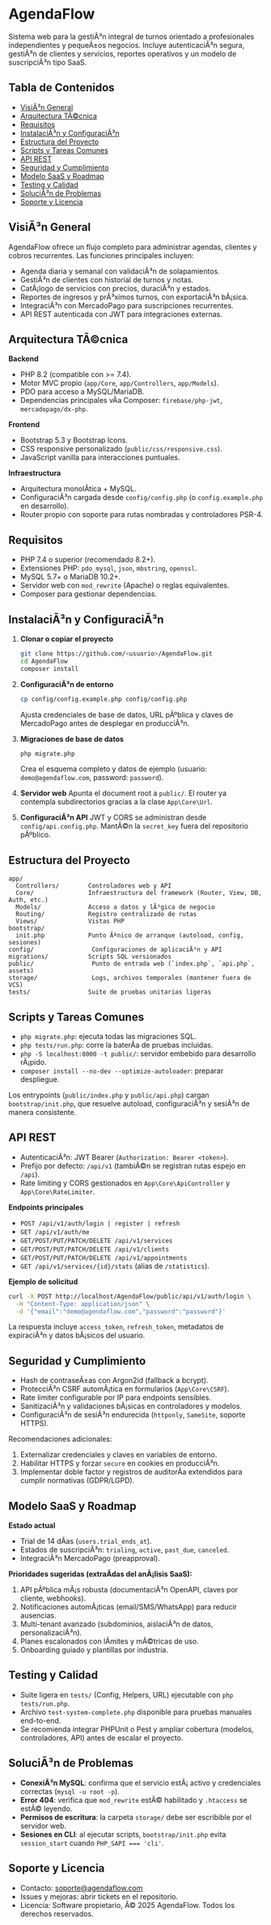 # AgendaFlow

Sistema web para la gestiÃ³n integral de turnos orientado a profesionales independientes y pequeÃ±os negocios. Incluye autenticaciÃ³n segura, gestiÃ³n de clientes y servicios, reportes operativos y un modelo de suscripciÃ³n tipo SaaS.

## Tabla de Contenidos
- [VisiÃ³n General](#visiÃ³n-general)
- [Arquitectura TÃ©cnica](#arquitectura-tÃ©cnica)
- [Requisitos](#requisitos)
- [InstalaciÃ³n y ConfiguraciÃ³n](#instalaciÃ³n-y-configuraciÃ³n)
- [Estructura del Proyecto](#estructura-del-proyecto)
- [Scripts y Tareas Comunes](#scripts-y-tareas-comunes)
- [API REST](#api-rest)
- [Seguridad y Cumplimiento](#seguridad-y-cumplimiento)
- [Modelo SaaS y Roadmap](#modelo-saas-y-roadmap)
- [Testing y Calidad](#testing-y-calidad)
- [SoluciÃ³n de Problemas](#soluciÃ³n-de-problemas)
- [Soporte y Licencia](#soporte-y-licencia)

## VisiÃ³n General
AgendaFlow ofrece un flujo completo para administrar agendas, clientes y cobros recurrentes. Las funciones principales incluyen:
- Agenda diaria y semanal con validaciÃ³n de solapamientos.
- GestiÃ³n de clientes con historial de turnos y notas.
- CatÃ¡logo de servicios con precios, duraciÃ³n y estados.
- Reportes de ingresos y prÃ³ximos turnos, con exportaciÃ³n bÃ¡sica.
- IntegraciÃ³n con MercadoPago para suscripciones recurrentes.
- API REST autenticada con JWT para integraciones externas.

## Arquitectura TÃ©cnica
**Backend**
- PHP 8.2 (compatible con >= 7.4).
- Motor MVC propio (`app/Core`, `app/Controllers`, `app/Models`).
- PDO para acceso a MySQL/MariaDB.
- Dependencias principales vÃ­a Composer: `firebase/php-jwt`, `mercadopago/dx-php`.

**Frontend**
- Bootstrap 5.3 y Bootstrap Icons.
- CSS responsive personalizado (`public/css/responsive.css`).
- JavaScript vanilla para interacciones puntuales.

**Infraestructura**
- Arquitectura monolÃ­tica + MySQL.
- ConfiguraciÃ³n cargada desde `config/config.php` (o `config.example.php` en desarrollo).
- Router propio con soporte para rutas nombradas y controladores PSR-4.

## Requisitos
- PHP 7.4 o superior (recomendado 8.2+).
- Extensiones PHP: `pdo_mysql`, `json`, `mbstring`, `openssl`.
- MySQL 5.7+ o MariaDB 10.2+.
- Servidor web con `mod_rewrite` (Apache) o reglas equivalentes.
- Composer para gestionar dependencias.

## InstalaciÃ³n y ConfiguraciÃ³n
1. **Clonar o copiar el proyecto**
   ```bash
   git clone https://github.com/<usuario>/AgendaFlow.git
   cd AgendaFlow
   composer install
   ```

2. **ConfiguraciÃ³n de entorno**
   ```bash
   cp config/config.example.php config/config.php
   ```
   Ajusta credenciales de base de datos, URL pÃºblica y claves de MercadoPago antes de desplegar en producciÃ³n.

3. **Migraciones de base de datos**
   ```bash
   php migrate.php
   ```
   Crea el esquema completo y datos de ejemplo (usuario: `demo@agendaflow.com`, password: `password`).

4. **Servidor web**
   Apunta el document root a `public/`. El router ya contempla subdirectorios gracias a la clase `App\Core\Url`.

5. **ConfiguraciÃ³n API**
   JWT y CORS se administran desde `config/api.config.php`. MantÃ©n la `secret_key` fuera del repositorio pÃºblico.

## Estructura del Proyecto
```
app/
  Controllers/        Controladores web y API
  Core/               Infraestructura del framework (Router, View, DB, Auth, etc.)
  Models/             Acceso a datos y lÃ³gica de negocio
  Routing/            Registro centralizado de rutas
  Views/              Vistas PHP
bootstrap/
  init.php            Punto Ãºnico de arranque (autoload, config, sesiones)
config/                Configuraciones de aplicaciÃ³n y API
migrations/           Scripts SQL versionados
public/                Punto de entrada web (`index.php`, `api.php`, assets)
storage/               Logs, archivos temporales (mantener fuera de VCS)
tests/                Suite de pruebas unitarias ligeras
```

## Scripts y Tareas Comunes
- `php migrate.php`: ejecuta todas las migraciones SQL.
- `php tests/run.php`: corre la baterÃ­a de pruebas incluidas.
- `php -S localhost:8000 -t public/`: servidor embebido para desarrollo rÃ¡pido.
- `composer install --no-dev --optimize-autoloader`: preparar despliegue.

Los entrypoints (`public/index.php` y `public/api.php`) cargan `bootstrap/init.php`, que resuelve autoload, configuraciÃ³n y sesiÃ³n de manera consistente.

## API REST
- AutenticaciÃ³n: JWT Bearer (`Authorization: Bearer <token>`).
- Prefijo por defecto: `/api/v1` (tambiÃ©n se registran rutas espejo en `/api`).
- Rate limiting y CORS gestionados en `App\Core\ApiController` y `App\Core\RateLimiter`.

**Endpoints principales**
- `POST /api/v1/auth/login | register | refresh`
- `GET /api/v1/auth/me`
- `GET/POST/PUT/PATCH/DELETE /api/v1/services`
- `GET/POST/PUT/PATCH/DELETE /api/v1/clients`
- `GET/POST/PUT/PATCH/DELETE /api/v1/appointments`
- `GET /api/v1/services/{id}/stats` (alias de `/statistics`).

**Ejemplo de solicitud**
```bash
curl -X POST http://localhost/AgendaFlow/public/api/v1/auth/login \
  -H "Content-Type: application/json" \
  -d '{"email":"demo@agendaflow.com","password":"password"}'
```

La respuesta incluye `access_token`, `refresh_token`, metadatos de expiraciÃ³n y datos bÃ¡sicos del usuario.

## Seguridad y Cumplimiento
- Hash de contraseÃ±as con Argon2id (fallback a bcrypt).
- ProtecciÃ³n CSRF automÃ¡tica en formularios (`App\Core\CSRF`).
- Rate limiter configurable por IP para endpoints sensibles.
- SanitizaciÃ³n y validaciones bÃ¡sicas en controladores y modelos.
- ConfiguraciÃ³n de sesiÃ³n endurecida (`httponly`, `SameSite`, soporte HTTPS).

Recomendaciones adicionales:
1. Externalizar credenciales y claves en variables de entorno.
2. Habilitar HTTPS y forzar `secure` en cookies en producciÃ³n.
3. Implementar doble factor y registros de auditorÃ­a extendidos para cumplir normativas (GDPR/LGPD).

## Modelo SaaS y Roadmap
**Estado actual**
- Trial de 14 dÃ­as (`users.trial_ends_at`).
- Estados de suscripciÃ³n: `trialing`, `active`, `past_due`, `canceled`.
- IntegraciÃ³n MercadoPago (preapproval).

**Prioridades sugeridas (extraÃ­das del anÃ¡lisis SaaS):**
1. API pÃºblica mÃ¡s robusta (documentaciÃ³n OpenAPI, claves por cliente, webhooks).
2. Notificaciones automÃ¡ticas (email/SMS/WhatsApp) para reducir ausencias.
3. Multi-tenant avanzado (subdominios, aislaciÃ³n de datos, personalizaciÃ³n).
4. Planes escalonados con lÃ­mites y mÃ©tricas de uso.
5. Onboarding guiado y plantillas por industria.

## Testing y Calidad
- Suite ligera en `tests/` (Config, Helpers, URL) ejecutable con `php tests/run.php`.
- Archivo `test-system-complete.php` disponible para pruebas manuales end-to-end.
- Se recomienda integrar PHPUnit o Pest y ampliar cobertura (modelos, controladores, API) antes de escalar el proyecto.

## SoluciÃ³n de Problemas
- **ConexiÃ³n MySQL**: confirma que el servicio estÃ¡ activo y credenciales correctas (`mysql -u root -p`).
- **Error 404**: verifica que `mod_rewrite` estÃ© habilitado y `.htaccess` se estÃ© leyendo.
- **Permisos de escritura**: la carpeta `storage/` debe ser escribible por el servidor web.
- **Sesiones en CLI**: al ejecutar scripts, `bootstrap/init.php` evita `session_start` cuando `PHP_SAPI === 'cli'`.

## Soporte y Licencia
- Contacto: soporte@agendaflow.com
- Issues y mejoras: abrir tickets en el repositorio.
- Licencia: Software propietario, Â© 2025 AgendaFlow. Todos los derechos reservados.
